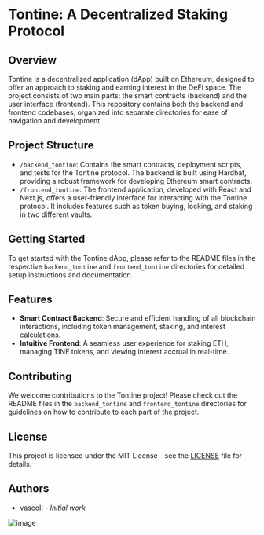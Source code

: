 # Tontine: A Decentralized Staking Protocol

## Overview

Tontine is a decentralized application (dApp) built on Ethereum, designed to offer an approach to staking and earning interest in the DeFi space. The project consists of two main parts: the smart contracts (backend) and the user interface (frontend). This repository contains both the backend and frontend codebases, organized into separate directories for ease of navigation and development.

## Project Structure

- `/backend_tontine`: Contains the smart contracts, deployment scripts, and tests for the Tontine protocol. The backend is built using Hardhat, providing a robust framework for developing Ethereum smart contracts.
- `/frontend_tontine`: The frontend application, developed with React and Next.js, offers a user-friendly interface for interacting with the Tontine protocol. It includes features such as token buying, locking, and staking in two different vaults.

## Getting Started

To get started with the Tontine dApp, please refer to the README files in the respective `backend_tontine` and `frontend_tontine` directories for detailed setup instructions and documentation.

## Features

- **Smart Contract Backend**: Secure and efficient handling of all blockchain interactions, including token management, staking, and interest calculations.
- **Intuitive Frontend**: A seamless user experience for staking ETH, managing TINE tokens, and viewing interest accrual in real-time.

## Contributing

We welcome contributions to the Tontine project! Please check out the README files in the `backend_tontine` and `frontend_tontine` directories for guidelines on how to contribute to each part of the project.

## License

This project is licensed under the MIT License - see the [LICENSE](LICENSE) file for details.

## Authors

- vascoII - *Initial work*

![image](https://github.com/vascoII/Tontine/assets/7952254/1371428f-5c5e-41c2-8b0c-a70148cd32f6)
